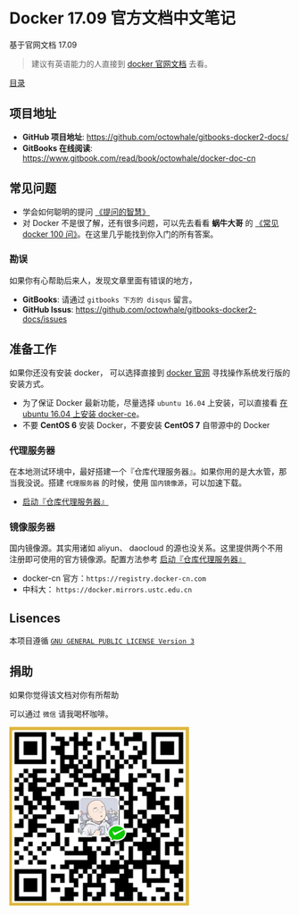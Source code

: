 # Docker 17.09 官方文档中文笔记

基于官网文档 17.09 

> 建议有英语能力的人直接到 [docker 官网文档](https://docs.docker.com) 去看。

[目录](/SUMMARY.md)

## 项目地址

+ **GitHub 项目地址**: https://github.com/octowhale/gitbooks-docker2-docs/
+ **GitBooks 在线阅读**: https://www.gitbook.com/read/book/octowhale/docker-doc-cn

## 常见问题

+ 学会如何聪明的提问 [《提问的智慧》](https://github.com/ryanhanwu/How-To-Ask-Questions-The-Smart-Way/blob/master/README-zh_CN.md)
+ 对 Docker 不是很了解，还有很多问题，可以先去看看 **蜗牛大哥** 的 [《常见 docker 100 问》](https://blog.lab99.org/post/docker-2016-07-14-faq.html)。在这里几乎能找到你入门的所有答案。

### 勘误

如果你有心帮助后来人，发现文章里面有错误的地方，
+ **GitBooks**: 请通过 `gitbooks 下方的 disqus` 留言。
+ **GitHub Issus**: https://github.com/octowhale/gitbooks-docker2-docs/issues

## 准备工作

如果你还没有安装 docker， 可以选择直接到 [docker 官网](https://docs.docker.com/engine/installation/) 寻找操作系统发行版的安装方式。
+ 为了保证 Docker 最新功能，尽量选择 `ubuntu 16.04` 上安装，可以直接看 [在 ubuntu 16.04 上安装 docker-ce](000.get_docker/000.install-docker-ce.md)。
+ 不要 **CentOS 6** 安装 Docker，不要安装 **CentOS 7** 自带源中的 Docker

### 代理服务器

在本地测试环境中，最好搭建一个『仓库代理服务器』。如果你用的是大水管，那当我没说。搭建 `代理服务器` 的时候，使用 `国内镜像源`，可以加速下载。
+ [启动『仓库代理服务器』](/999.examples/002.registry_proxy/registry_proxy.md)

### 镜像服务器

国内镜像源。其实用诸如 aliyun、 daocloud 的源也没关系。这里提供两个不用注册即可使用的官方镜像源。配置方法参考 [启动『仓库代理服务器』](/999.examples/002.registry_proxy/registry_proxy.md)
+ docker-cn 官方：`https://registry.docker-cn.com`
+ 中科大： `https://docker.mirrors.ustc.edu.cn`

## Lisences

本项目遵循 [`GNU GENERAL PUBLIC LICENSE Version 3`](./LICENSE)


## 捐助

如果你觉得该文档对你有所帮助

可以通过 `微信` 请我喝杯咖啡。

![wechat pay](/donate/wechat_pay.png)